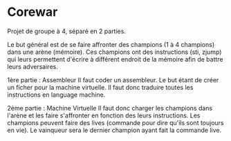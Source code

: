 # Corewar

Projet de groupe à 4, séparé en 2 parties.

Le but général est de se faire affronter des champions (1 à 4 champions) dans une arène (mémoire). Ces champions ont des instructions (sti, zjump) qui leurs permettent d'écrire à différent endroit de la mémoire afin de battre leurs adversaires.

1ère partie : Assembleur
Il faut coder un assembleur. Le but étant de créer un ficher pour la machine virtuelle. Il faut donc traduire toutes les instructions en language machine.

2ème partie : Machine Virtuelle
Il faut donc charger les champions dans l'arène et les faire s'affronter en fonction des leurs instructions. Les champions peuvent faire des lives (commande pour dire qu'ils sont toujours en vie). Le vainqueur sera le dernier champion ayant fait la commande live.
